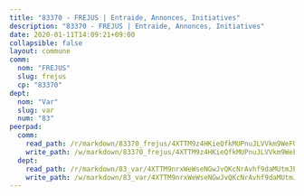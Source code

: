 ```yaml
---
title: "83370 - FREJUS | Entraide, Annonces, Initiatives"
description: "83370 - FREJUS | Entraide, Annonces, Initiatives"
date: 2020-01-11T14:09:21+09:00
collapsible: false
layout: commune
comm:
  nom: "FREJUS"
  slug: frejus
  cp: "83370"
dept:
  nom: "Var"
  slug: var
  num: "83"
peerpad:
  comm:
    read_path: /r/markdown/83370_frejus/4XTTM9z4HKieQfkMUPnuJLVVkm9WeFQmP7t9Zuo96xYhFht4P
    write_path: /w/markdown/83370_frejus/4XTTM9z4HKieQfkMUPnuJLVVkm9WeFQmP7t9Zuo96xYhFht4P-K3TgTvp1rVG9HyhosVYzvQb48Aa8DDDfzBWRJN6FW8gyCPp78jmkv6tA5NrDqM2Mj8qHfHrZT6awaEcxb8XnwxyVBVa8qhoJzaEAzE3cdz9DkpYkM7ZLfhYaP5qeKXkSDBQFBLnb
  dept:
    read_path: /r/markdown/83_var/4XTTM9nrxWeWseNGwJvQKcNrAvhf9daMUtmJFyuTCRVRxiQhJ
    write_path: /w/markdown/83_var/4XTTM9nrxWeWseNGwJvQKcNrAvhf9daMUtmJFyuTCRVRxiQhJ-K3TgTkbV5EeE5ztheh8tn4MGBxq8r8BVQdiSVrn3rAQKUfBUzy1SpnL7kiXYD24VhE1ooCba4S1a12268DXaVL5Dh1W3oDQu8Yj58kjUk3PAVaf4GwZWkisJBFW5Z6TWnf5Ads7a
---
```



